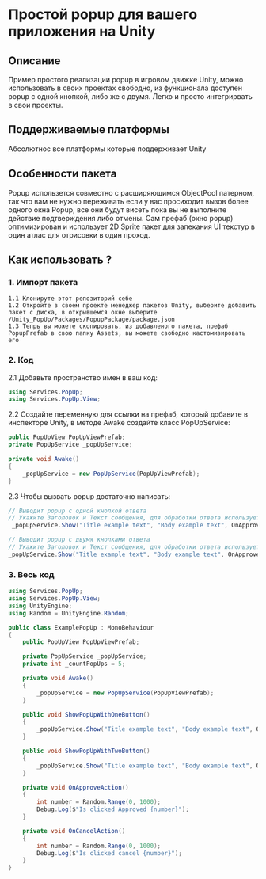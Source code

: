 # Простой popup для вашего приложения на Unity
## Описание
Пример простого реализации popup в игровом движке Unity, можно использовать в своих проектах свободно, из функционала доступен popup с одной кнопкой, либо же с двумя. Легко и просто интегрирвать в свои проекты.

## Поддерживаемые платформы
Абсолютнос все платформы которые поддерживает Unity 

## Особенности пакета
Popup использется совместно с расширяющимся ObjectPool патерном, так что вам не нужно переживать если у вас просиходит вызов более одного окна Popup, все они будут висеть пока вы не выполните действие подтверждения либо отмены. Сам префаб (окно popup) оптимизирован и использует 2D Sprite пакет для запекания UI текстур в один атлас для отрисовки в один проход.  

## Как использовать ?
### 1. Импорт пакета
    1.1 Клонируте этот репозиторий себе 
    1.2 Откройте в своем проекте менеджер пакетов Unity, выберите добавить пакет с диска, в открывшемся окне выберите /Unity_PopUp/Packages/PopupPackage/package.json
    1.3 Тепрь вы можете скопировать, из добавленого пакета, префаб PopupPrefab в свою папку Assets, вы можете свободно кастомизировать его  
### 2. Код
2.1 Добавьте пространство имен в ваш код:

```C#
using Services.PopUp;
using Services.PopUp.View;
```

2.2 Создайте переменную для ссылки на префаб, который добавите в инспекторе Unity, в методе Awake создайте класс PopUpService:

```C#
public PopUpView PopUpViewPrefab;
private PopUpService _popUpService;

private void Awake()
{
    _popUpService = new PopUpService(PopUpViewPrefab);
}
```

2.3 Чтобы вызвать popup достаточно написать:
```C#
// Выводит popup с одной кнопкой ответа
// Укажите Заголовок и Текст сообщения, для обработки ответа используется Action
 _popUpService.Show("Title example text", "Body example text", OnApproveAction);

// Выводит popup с двумя кнопками ответа
// Укажите Заголовок и Текст сообщения, для обработки ответа используется Action
_popUpService.Show("Title example text", "Body example text", OnApproveAction, OnCancelAction);
```

### 3. Весь код 
```C#
using Services.PopUp;
using Services.PopUp.View;
using UnityEngine;
using Random = UnityEngine.Random;

public class ExamplePopUp : MonoBehaviour
{
    public PopUpView PopUpViewPrefab;

    private PopUpService _popUpService;
    private int _countPopUps = 5;

    private void Awake()
    {
        _popUpService = new PopUpService(PopUpViewPrefab);
    }

    public void ShowPopUpWithOneButton()
    {
        _popUpService.Show("Title example text", "Body example text", OnApproveAction);
    }

    public void ShowPopUpWithTwoButton()
    {
        _popUpService.Show("Title example text", "Body example text", OnApproveAction, OnCancelAction);
    }

    private void OnApproveAction()
    {
        int number = Random.Range(0, 1000);
        Debug.Log($"Is clicked Approved {number}");
    }

    private void OnCancelAction()
    {
        int number = Random.Range(0, 1000);
        Debug.Log($"Is clicked cancel {number}");
    }
}
```


